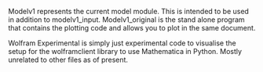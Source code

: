 Modelv1 represents the current model module. This is intended to be used in addition to modelv1_input. Modelv1_original is the stand alone program that contains the plotting code and allows you to plot in the same document. 

Wolfram Experimental is simply just experimental code to visualise the setup for the wolframclient library to use Mathematica in Python. Mostly unrelated to other files as of present.
